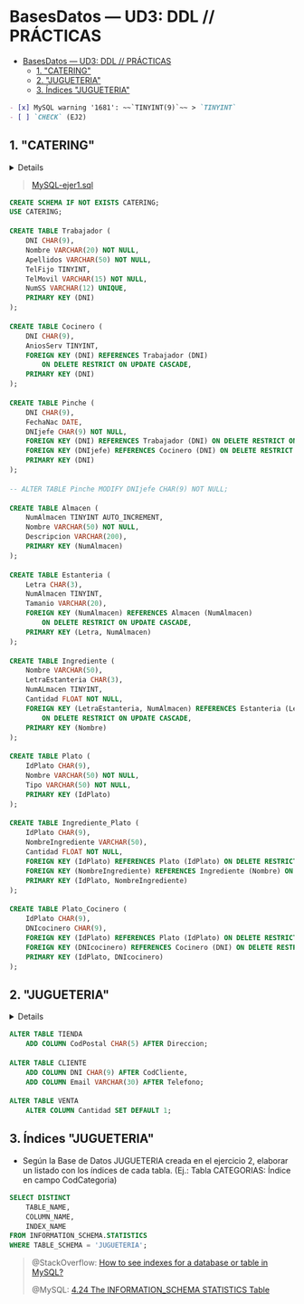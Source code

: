 # BasesDatos — UD3: DDL // PRÁCTICAS


- [BasesDatos — UD3: DDL // PRÁCTICAS](#basesdatos--ud3-ddl--prácticas)
  - [1. "CATERING"](#1-catering)
  - [2. "JUGUETERIA"](#2-jugueteria)
  - [3. Índices "JUGUETERIA"](#3-índices-jugueteria)

```markdown
- [x] MySQL warning '1681': ~~`TINYINT(9)`~~ > `TINYINT`
- [ ] `CHECK` (EJ2)
```

## 1. "CATERING"

<details>

- Crear la Base de Datos "CATERING" siguiendo el Modelo Relacional proporcionado
  - <b>TRABAJADOR</b> (<u>DNI</u>, Nombre, Apellidos, TelFijo, TelMovil, NumSS)
  - <b>COCINERO</b> (<u>DNI</u>, AniosServ) donde DNI referencia TRABAJADOR
  - <b>PINCHE</b> (<u>DNI</u>, FechaNac, DNIjefe) donde DNI referencia TRABAJADOR y DNIjefe referencia COCINERO
  - <b>ALMACEN</b> (<u>NumAlmacen</u>, Nombre, Descripcion)
  - <b>ESTANTERIA</b> (<u>Letra</u>, <u>NumAlmacen</u>, Tamanio) donde NumAlmacen referencia ALMACEN
  - <b>INGREDIENTE</b> (<u>Nombre</u>, LetraEstanteria, NumAlmacen, Cantidad) donde LetraEstanteria y NumAlmacen referencian ESTANTERIA
  - <b>PLATO</b> (<u>IdPlato</u>, Nombre, Tipo)
  - <b>INGREDIENTES-PLATO</b> (<u>IdPlato</u>, <u>NombreIngrediente</u>, Cantidad) donde IdPlato referencia PLATO y NombreIngrediente referencia INGREDIENTE
  - <b>PLATO-COCINERO</b> (<u>IdPlato</u>, <u>DNIcocinero</u>) donde IdPlato referencia PLATO y DNIcocinero referencia COCINERO

![ERD-ejer1](/img/BasesDatos/ud3-ejer1.png)

</details>

> [MySQL-ejer1.sql](/BasesDatos/UD3-DisenoFisico/ud3-CATERING.sql)

```sql
CREATE SCHEMA IF NOT EXISTS CATERING;
USE CATERING; 

CREATE TABLE Trabajador (
	DNI CHAR(9),
    Nombre VARCHAR(20) NOT NULL,
    Apellidos VARCHAR(50) NOT NULL,
    TelFijo TINYINT,
    TelMovil VARCHAR(15) NOT NULL,
    NumSS VARCHAR(12) UNIQUE,
    PRIMARY KEY (DNI)
);

CREATE TABLE Cocinero (
	DNI CHAR(9),
    AniosServ TINYINT,
    FOREIGN KEY (DNI) REFERENCES Trabajador (DNI)
		ON DELETE RESTRICT ON UPDATE CASCADE,
    PRIMARY KEY (DNI)
);

CREATE TABLE Pinche (
	DNI CHAR(9),
    FechaNac DATE,
    DNIjefe CHAR(9) NOT NULL,
    FOREIGN KEY (DNI) REFERENCES Trabajador (DNI) ON DELETE RESTRICT ON UPDATE CASCADE,
    FOREIGN KEY (DNIjefe) REFERENCES Cocinero (DNI) ON DELETE RESTRICT ON UPDATE CASCADE,
    PRIMARY KEY (DNI)
);

-- ALTER TABLE Pinche MODIFY DNIjefe CHAR(9) NOT NULL;

CREATE TABLE Almacen (
	NumAlmacen TINYINT AUTO_INCREMENT,
    Nombre VARCHAR(50) NOT NULL,
    Descripcion VARCHAR(200),
    PRIMARY KEY (NumAlmacen)
);

CREATE TABLE Estanteria (
	Letra CHAR(3),
    NumAlmacen TINYINT,
    Tamanio VARCHAR(20),
    FOREIGN KEY (NumAlmacen) REFERENCES Almacen (NumAlmacen)
		ON DELETE RESTRICT ON UPDATE CASCADE,
    PRIMARY KEY (Letra, NumAlmacen)
);

CREATE TABLE Ingrediente (
	Nombre VARCHAR(50),
    LetraEstanteria CHAR(3),
    NumALmacen TINYINT,
    Cantidad FLOAT NOT NULL,
    FOREIGN KEY (LetraEstanteria, NumAlmacen) REFERENCES Estanteria (Letra, NumAlmacen)
		ON DELETE RESTRICT ON UPDATE CASCADE,
    PRIMARY KEY (Nombre)
);

CREATE TABLE Plato (
	IdPlato CHAR(9),
    Nombre VARCHAR(50) NOT NULL,
    Tipo VARCHAR(50) NOT NULL,
    PRIMARY KEY (IdPlato)
);

CREATE TABLE Ingrediente_Plato (
	IdPlato CHAR(9),
    NombreIngrediente VARCHAR(50),
    Cantidad FLOAT NOT NULL,
    FOREIGN KEY (IdPlato) REFERENCES Plato (IdPlato) ON DELETE RESTRICT ON UPDATE CASCADE,
    FOREIGN KEY (NombreIngrediente) REFERENCES Ingrediente (Nombre) ON DELETE RESTRICT ON UPDATE CASCADE,
    PRIMARY KEY (IdPlato, NombreIngrediente)
);

CREATE TABLE Plato_Cocinero (
	IdPlato CHAR(9),
    DNIcocinero CHAR(9),
    FOREIGN KEY (IdPlato) REFERENCES Plato (IdPlato) ON DELETE RESTRICT ON UPDATE CASCADE,
    FOREIGN KEY (DNIcocinero) REFERENCES Cocinero (DNI) ON DELETE RESTRICT ON UPDATE CASCADE,
    PRIMARY KEY (IdPlato, DNIcocinero)
);
```

## 2. "JUGUETERIA"

<details>

- Tenemos el siguiente modelo Relacional de una Base de Datos "JUGUETERIA":
  - <b>TIENDA</b> (<u>CodTienda</u>, Nombre, Direccion, Telefono, Localidad)
  - <b>CLIENTE</b> (<u>CodCliente</u>, Nombre, Apellidos, Telefono, Direccion, CodTienda) donde CodTienda referencia TIENDA
  - <b>TRABAJADOR</b> (<u>CodTrabajador</u>, Nombre, Apellidos, Direccion, Sueldo, TiendaAsignada) donde TiendaAsignada referencia TIENDA
  - <b>CATEGORIA</b> (<u>CodCategoria</u>, Descripcion)
  - <b>JUGUETE</b> (<u>Nombre</u>, Marca, Precio, Categoria) donde Categoria referencia CATEGORIA
  - <b>VENTA</b> (<u>CodCliente</u>, <u>NombreJuguete</u>, Cantidad, Fecha) donde CodCliente referencia CLIENTE y NombreJuguete referencia JUGUETE
- Hemos creado la Base de Datos lanzando las siguientes sentencias:

```sql
CREATE SCHEMA JUGUETERIA;
USE JUGUETERIA;

CREATE TABLE TIENDA (
CodTienda INTEGER AUTO_INCREMENT PRIMARY KEY,
Nombre VARCHAR(20) NOT NULL,
Direccion VARCHAR(40) NOT NULL,
Telefono char(9) DEFAULT '919991111' CHECK (LEFT(Telefono,2)='91'),
Localidad VARCHAR(20));

CREATE TABLE CLIENTE (
CodCliente INTEGER AUTO_INCREMENT PRIMARY KEY,
Nombre VARCHAR(20) NOT NULL,
Apellidos VARCHAR(30),
Telefono CHAR(9) NOT NULL,
Direccion VARCHAR(50),
CodTienda INTEGER,
FOREIGN KEY (CodTienda) REFERENCES TIENDA(CodTienda));

CREATE TABLE TRABAJADOR (
CodTrabajador INTEGER PRIMARY KEY,
Nombre VARCHAR(20) NOT NULL,
Apellidos VARCHAR(30) NOT NULL,
Direccion VARCHAR(50),
Sueldo REAL NOT NULL,
TiendaAsignada INTEGER,
FOREIGN KEY (TiendaAsignada) REFERENCES TIENDA(CodTienda));

CREATE TABLE CATEGORIA (
CodCategoria INTEGER AUTO_INCREMENT PRIMARY KEY,
Descripcion VARCHAR(50));

CREATE TABLE JUGUETE (
Nombre VARCHAR(20) PRIMARY KEY,
Marca VARCHAR(20) NOT NULL,
Precio REAL NOT NULL,
Categoria INTEGER NOT NULL,
FOREIGN KEY (Categoria) REFERENCES CATEGORIA(CodCategoria));

CREATE TABLE VENTA (
CodCliente INTEGER,
NombreJuguete VARCHAR(20),
Cantidad INTEGER NOT NULL,
Fecha DATE NOT NULL,
PRIMARY KEY (CodCliente, NombreJuguete), -- Al ser dos hay que especificarlo así
FOREIGN KEY (CodCliente) REFERENCES CLIENTE(CodCliente),
FOREIGN KEY (NombreJuguete) REFERENCES JUGUETE(Nombre));
```


- Realizar ahora las siguientes modificaciones utilizando la sentencia **ALTER TABLE**:
  - ~~Cambiar el nombre de todas las tablas de la Base de Datos a plural (en una única sentencia). Eg: Tabla JUGUETE -> JUGUETES~~
  - Añadir el campo CodPostal a la tabla TIENDAS.
  - Mover el campo CodPostal de la tabla TIENDAS y ponerlo detrás del campo Direccion.
  - ~~Cambiar el nombre del campo Direccion de la tabla TIENDAS a DirPostal, y que sea un VARCHAR(50) y que esté detrás del campo Teléfono (en una única sentencia).~~
  - Añadir los campos DNI e Email a la tabla CLIENTES (en una única sentencia).
  - Mover el campo DNI de la tabla CLIENTES y ponerlo detrás del campo CodCliente.
  - Modificar el campo Email de la tabla CLIENTES a un VARCHAR(30) y moverlo detrás de Teléfono (en una única sentencia).
  - ~~Borrar el campo DNI de la tabla CLIENTES.~~
  - ~~Añadir el campo Edad (INTEGER) a la tabla JUGUETES detrás del campo Precio.~~
  - Añadir un 1 como valor por defecto para el campo Cantidad de la tabla VENTAS.

</details>

```sql
ALTER TABLE TIENDA
	ADD COLUMN CodPostal CHAR(5) AFTER Direccion;

ALTER TABLE CLIENTE
	ADD COLUMN DNI CHAR(9) AFTER CodCliente,
    ADD COLUMN Email VARCHAR(30) AFTER Telefono;
    
ALTER TABLE VENTA
	ALTER COLUMN Cantidad SET DEFAULT 1;

```

## 3. Índices "JUGUETERIA"

- Según la Base de Datos JUGUETERIA creada en el ejercicio 2, elaborar un listado con los índices de cada tabla. (Ej.: Tabla CATEGORIAS: Índice en campo CodCategoria)

```sql
SELECT DISTINCT
    TABLE_NAME,
    COLUMN_NAME,
    INDEX_NAME
FROM INFORMATION_SCHEMA.STATISTICS
WHERE TABLE_SCHEMA = 'JUGUETERIA';
```

> @StackOverflow: [How to see indexes for a database or table in MySQL?](https://stackoverflow.com/questions/5213339/how-to-see-indexes-for-a-database-or-table-in-mysql)
>
> @MySQL: [4.24 The INFORMATION_SCHEMA STATISTICS Table](https://dev.mysql.com/doc/mysql-infoschema-excerpt/5.7/en/information-schema-statistics-table.html)
